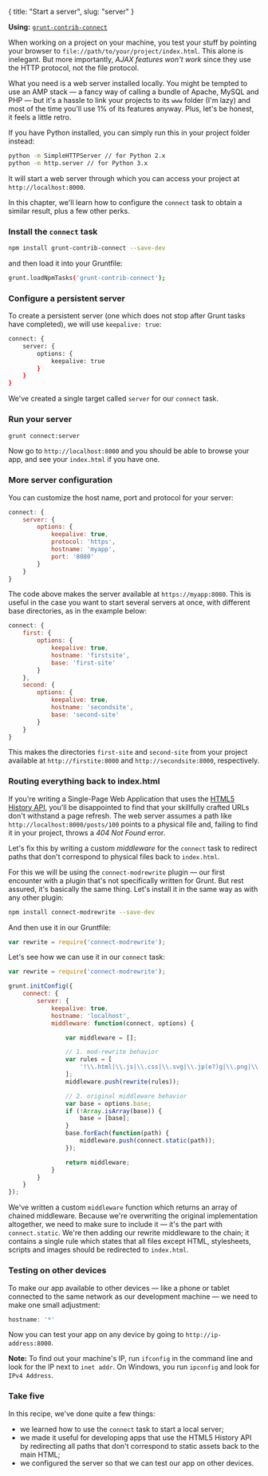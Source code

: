 {
  title: "Start a server",
  slug: "server"
}

**Using:** [`grunt-contrib-connect`](https://npmjs.org/package/grunt-contrib-connect)

When working on a project on your machine, you test your stuff by pointing your browser to `file://path/to/your/project/index.html`. This alone is inelegant. But more importantly, _AJAX features won't work_ since they use the HTTP protocol, not the file protocol. 

What you need is a web server installed locally. You might be tempted to use an AMP stack &mdash; a fancy way of calling a bundle of Apache, MySQL and PHP &mdash; but it's a hassle to link your projects to its `www` folder (I'm lazy) and most of the time you'll use 1% of its features anyway. Plus, let's be honest, it feels a little retro. 

If you have Python installed, you can simply run this in your project folder instead:

```bash
python -m SimpleHTTPServer // for Python 2.x
python -m http.server // for Python 3.x
```

It will start a web server through which you can access your project at `http://localhost:8000`.

In this chapter, we'll learn how to configure the `connect` task to obtain a similar result, plus a few other perks.

### Install the `connect` task

```bash
npm install grunt-contrib-connect --save-dev
```

and then load it into  your Gruntfile:
	
```bash
grunt.loadNpmTasks('grunt-contrib-connect');
```

### Configure a persistent server

To create a persistent server (one which does not stop after Grunt tasks have completed), we will use `keepalive: true`:

```bash
connect: {
	server: {
		options: {
			keepalive: true
		}
	}
}
```

We've created a single target called `server` for our `connect` task.

### Run your server

```bash
grunt connect:server
```

Now go to `http://localhost:8000` and you should be able to browse your app, and see your `index.html` if you have one.

### More server configuration

You can customize the host name, port and protocol for your server:

```javascript
connect: {
	server: {
		options: {
			keepalive: true,
			protocol: 'https',
			hostname: 'myapp',
			port: '8080'
		}
	}
}
```

The code above makes the server available at `https://myapp:8080`. This is useful in the case you want to start several servers at once, with different base directories, as in the example below:

```javascript
connect: {
	first: {
		options: {
			keepalive: true,
			hostname: 'firstsite',
			base: 'first-site'
		}
	},
	second: {
		options: {
			keepalive: true,
			hostname: 'secondsite',
			base: 'second-site'
		}
	}
}
```

This makes the directories `first-site` and `second-site` from your project available at `http://firstite:8000` and `http://secondsite:8000`, respectively.

### Routing everything back to index.html

If you're writing a Single-Page Web Application that uses the [HTML5 History API](https://developer.mozilla.org/en-US/docs/Web/Guide/API/DOM/Manipulating_the_browser_history), you'll be disappointed to find that your skillfully crafted URLs don't withstand a page refresh. The web server assumes a path like `http://localhost:8000/posts/100` points to a physical file and, failing to find it in your project, throws a _404 Not Found_ error.

Let's fix this by writing a custom _middleware_ for the `connect` task to redirect paths that don't correspond to physical files back to `index.html`.

For this we will be using the `connect-modrewrite` plugin &mdash; our first encounter with a plugin that's not specifically written for Grunt. But rest assured, it's basically the same thing. Let's install it in the same way as with any other plugin:

```bash
npm install connect-modrewrite --save-dev
```

And then use it in our Gruntfile:

```javascript
var rewrite = require('connect-modrewrite');
```

Let's see how we can use it in our `connect` task:

```javascript
var rewrite = require('connect-modrewrite');

grunt.initConfig({
	connect: {
		server: {
			keepalive: true,
			hostname: 'localhost',
			middleware: function(connect, options) {

				var middleware = [];

				// 1. mod-rewrite behavior
				var rules = [
					'!\\.html|\\.js|\\.css|\\.svg|\\.jp(e?)g|\\.png|\\.gif$ /index.html'
				];
				middleware.push(rewrite(rules));

				// 2. original middleware behavior
				var base = options.base;
				if (!Array.isArray(base)) {
					base = [base];
				}
				base.forEach(function(path) {
					middleware.push(connect.static(path));
				});

				return middleware;
			}
		}
	}
});	
```

We've written a custom `middleware` function which returns an array of chained middleware. Because we're overwriting the original implementation altogether, we need to make sure to include it &mdash; it's the part with `connect.static`. We're then adding our rewrite middleware to the chain; it contains a single rule which states that all files except HTML, stylesheets, scripts and images should be redirected to `index.html`.

### Testing on other devices

To make our app available to other devices &mdash; like a phone or tablet connected to the same network as our development machine &mdash; we need to make one small adjustment:

```javascript
hostname: '*'
```

Now you can test your app on any device by going to `http://ip-address:8000`. 

__Note:__ To find out your machine's IP, run `ifconfig` in the command line and look for the IP next to `inet addr`. On Windows, you run `ipconfig` and look for `IPv4 Address`.

### Take five

In this recipe, we've done quite a few things:

* we learned how to use the `connect` task to start a local server;
* we made it useful for developing apps that use the HTML5 History API by redirecting all paths that don't correspond to static assets back to the main HTML;
* we configured the server so that we can test our app on other devices.

